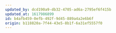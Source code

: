 ```yaml
---
updated_by: dcd190a9-db32-4705-ad6a-2795ef6f415b
updated_at: 1617986899
id: b4afb459-0efb-492f-9d45-889a4a2e6b6f
origin: b118820a-7f44-43e5-8b1f-6a31ef5557f0
---
```

